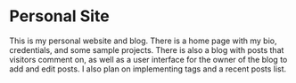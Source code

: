 Personal Site
=============

This is my personal website and blog. There is a home page with my bio,
credentials, and some sample projects. There is also a blog with posts
that visitors comment on, as well as a user interface for the owner of
the blog to add and edit posts. I also plan on implementing tags and 
a recent posts list.
